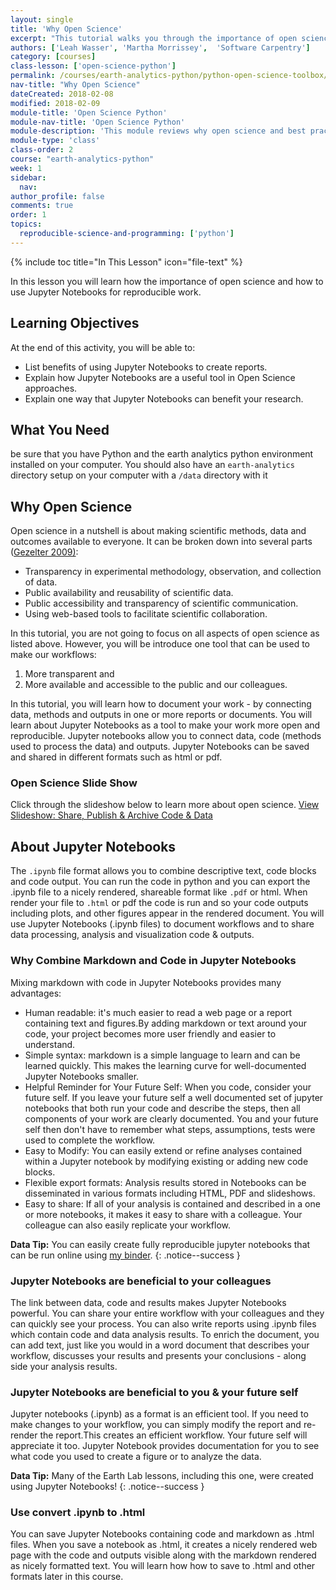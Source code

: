 ```yaml
---
layout: single
title: 'Why Open Science'
excerpt: "This tutorial walks you through the importance of open science and how to use Jupyter Notebooks for reproducible work."
authors: ['Leah Wasser', 'Martha Morrissey',  'Software Carpentry']
category: [courses]
class-lesson: ['open-science-python']
permalink: /courses/earth-analytics-python/python-open-science-toolbox/why-open-science/
nav-title: "Why Open Science"
dateCreated: 2018-02-08
modified: 2018-02-09
module-title: 'Open Science Python'
module-nav-title: 'Open Science Python'
module-description: 'This module reviews why open science and best practices in python.'
module-type: 'class'
class-order: 2
course: "earth-analytics-python"
week: 1
sidebar:
  nav:
author_profile: false
comments: true
order: 1
topics:
  reproducible-science-and-programming: ['python']
---
```

{% include toc title="In This Lesson" icon="file-text" %}

In this lesson you will learn how the importance of open science and how to use Jupyter Notebooks for reproducible work.
<div class='notice--success' markdown="1">

## <i class="fa fa-graduation-cap" aria-hidden="true"></i> Learning Objectives

At the end of this activity, you will be able to:

 * List benefits of using Jupyter Notebooks to create reports. 
 * Explain how Jupyter Notebooks are a useful tool in Open Science approaches. 
 * Explain one way that Jupyter Notebooks can benefit your research. 
 
 
## <i class="fa fa-check-square-o fa-2" aria-hidden="true"></i> What You Need
 be sure that you have Python and  the earth analytics python environment installed on your computer.  You should also have an `earth-analytics` directory setup on your computer with a `/data` directory with it
 
 </div>
 
 

## Why Open Science 
Open science in a nutshell is about making scientific methods, data and outcomes
available to everyone. It can be broken down into several parts ([Gezelter 2009)](http://www.openscience.org/blog/?p=269):
* Transparency in experimental methodology, observation, and collection of data.
* Public availability and reusability of scientific data.
* Public accessibility and transparency of scientific communication.
* Using web-based tools to facilitate scientific collaboration.

In this tutorial, you are not going to focus on all aspects of open science as listed above. However, you will be introduce one tool that can be used to make our workflows:
1. More transparent and
2. More available and accessible to the public and our colleagues.

In this tutorial, you will learn how to document your work - by connecting data,
methods and outputs in one or more reports or documents. You will learn about Jupyter Notebooks as a tool to make your work more open and reproducible. Jupyter notebooks allow you to connect data, code (methods used to process the data) and outputs. Jupyter Notebooks can be saved and shared in different formats such as  html or pdf.


### Open Science Slide Show 

Click through the slideshow below to learn more about open science.
<a class="btn btn-info" href="{{ site.baseurl}}/slide-shows/share-publish-archive/" target= "_blank">
View Slideshow: Share, Publish & Archive Code & Data </a>



## About Jupyter Notebooks

The `.ipynb` file format allows you to combine descriptive text, code blocks and code output. You can run the code in python and you can export the .ipynb file to a nicely rendered, shareable format like `.pdf` or html. When render your file to `.html` or pdf the code is run and so your code outputs including plots, and other figures appear in the rendered document. You will use Jupyter Notebooks (.ipynb files) to document workflows and to share data processing, analysis and visualization code & outputs.


### Why Combine Markdown and Code in Jupyter Notebooks

Mixing markdown with code in Jupyter Notebooks provides many advantages:

* Human readable: it's much easier to read a web page or a report containing text and figures.By adding markdown or text around your code, your project becomes more user friendly and easier to understand.
* Simple syntax: markdown is a simple language to learn and can be learned quickly. This makes the learning curve for well-documented Jupyter Notebooks smaller. 
* Helpful Reminder for Your Future Self: When you code, consider your future self. If you leave your future self a well documented set of jupyter notebooks that both run your code and describe the steps, then all components of your work are clearly documented. You and your future self then don't have to remember what steps, assumptions, tests were used to complete the workflow.
* Easy to Modify: You can easily extend or refine analyses contained within a Jupyter notebook by modifying existing or adding new code blocks.
* Flexible export formats: Analysis results stored in Notebooks can be disseminated in various formats including HTML, PDF and slideshows.
* Easy to share: If all of your analysis is contained and described in a one or more notebooks, it makes it easy to share with a colleague. Your colleague can also easily replicate your workflow.


<i class="fa fa-star"></i>**Data Tip:**
You can easily create fully reproducible jupyter notebooks that can be run online using [my binder](https://mybinder.org/). 
{: .notice--success }

### Jupyter Notebooks are beneficial to your colleagues

The link between data, code and results makes Jupyter Notebooks powerful. You can share your entire workflow with your colleagues and they can quickly see your process. You can also write reports using .ipynb files which contain code and data analysis results. To enrich the document, you can add text, just like you would in a word document that describes your workflow, discusses your results and presents your conclusions - along side your analysis results.

### Jupyter Notebooks are beneficial to you & your future self

Jupyter notebooks (.ipynb) as a format is an efficient tool. If you need to make changes to your workflow, you can simply modify the report and re-render the report.This creates an efficient workflow. Your future self will appreciate it too. Jupyter Notebook provides documentation for you to see what code you used to create a figure or to analyze the data.

<i class="fa fa-star"></i>**Data Tip:**
Many of the Earth Lab lessons, including this one, were created using Jupyter Notebooks!
{: .notice--success }


### Use convert .ipynb to .html
You can save Jupyter Notebooks containing code and markdown as .html files. When you save a notebook as .html, it creates a nicely rendered web page with the code and outputs visible along with the markdown rendered as nicely formatted text. You will learn how how to save to .html and other formats later in this course.
